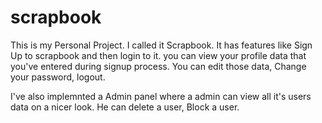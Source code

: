 # scrapbook
This is my Personal Project.
I called it Scrapbook.
It has features like Sign Up to scrapbook and then login to it.
you can view your profile data that you've entered during signup process.
You can edit those data, Change your password, logout.

I've also implemnted a Admin panel where a admin can view all it's users data on a nicer look. He can delete a user, Block a user.
